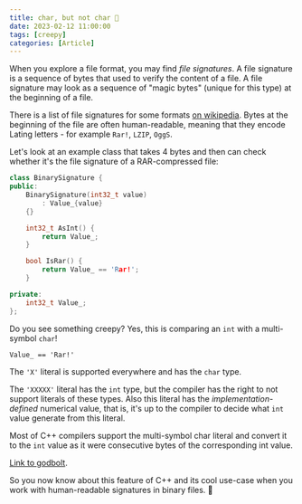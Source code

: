 ```yaml
---
title: char, but not char 🤔
date: 2023-02-12 11:00:00
tags: [creepy]
categories: [Article]
---
```


When you explore a file format, you may find *file signatures*. A file signature is
a sequence of bytes that used to verify the content of a file. A file signature may look as a sequence of "magic bytes" (unique for this type) at the
beginning of a file.

There is a list of file signatures for some formats [on wikipedia](https://en.wikipedia.org/wiki/List_of_file_signatures).
Bytes at the beginning of the file are often human-readable, meaning that they encode Lating letters - for example
`Rar!`, `LZIP`, `OggS`.

Let's look at an example class that takes 4 bytes and then can check whether it's the file signature of a RAR-compressed file:
```c++
class BinarySignature {
public:
    BinarySignature(int32_t value)
        : Value_{value}
    {}

    int32_t AsInt() {
        return Value_;
    }

    bool IsRar() {
        return Value_ == 'Rar!';
    }

private:
    int32_t Value_;
};
```

Do you see something creepy? Yes, this is comparing an `int` with a multi-symbol `char`!
```
Value_ == 'Rar!'
```

The `'X'` literal is supported everywhere and has the `char` type.

The `'XXXXX'` literal has the `int` type, but the compiler has the right to not support literals of these types.
Also this literal has the *implementation-defined* numerical value, that is, it's up to the compiler to decide
what `int` value generate from this literal.

Most of C++ compilers support the multi-symbol char literal and convert it to the `int` value as it were consecutive
bytes of the corresponding int value.

[Link to godbolt](https://godbolt.org/z/MeGYadzqr).

So you now know about this feature of C++ and its cool use-case when you work with human-readable signatures
in binary files. 🙂
